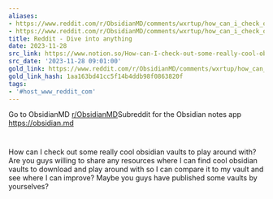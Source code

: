 ```yaml
---
aliases:
- https://www.reddit.com/r/ObsidianMD/comments/wxrtup/how_can_i_check_out_some_really_cool_obsidian/?rdt=0
- https://www.reddit.com/r/ObsidianMD/comments/wxrtup/how_can_i_check_out_some_really_cool_obsidian/
title: Reddit - Dive into anything
date: 2023-11-28
src_link: https://www.notion.so/How-can-I-check-out-some-really-cool-obsidian-vaults-to-play-around-with-r-ObsidianMD-4b5607b41ace4f03adface34cbd409c0
src_date: '2023-11-28 09:01:00'
gold_link: https://www.reddit.com/r/ObsidianMD/comments/wxrtup/how_can_i_check_out_some_really_cool_obsidian/?rdt=0
gold_link_hash: 1aa163bd41cc5f14b4ddb98f0863820f
tags:
- '#host_www_reddit_com'
---
```


[
](/r/ObsidianMD/)
Go to ObsidianMD
[r/ObsidianMD](/r/ObsidianMD/)Subreddit for the Obsidian notes app https://obsidian.md
#
How can I check out some really cool obsidian vaults to play around with?
Are you guys willing to share any resources where I can find cool obsidian vaults to download and play around with so I can compare it to my vault and see where I can improve? Maybe you guys have published some vaults by yourselves?